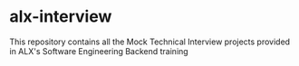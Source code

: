 # alx-interview
This repository contains all the Mock Technical Interview projects provided in ALX's Software Engineering Backend training
